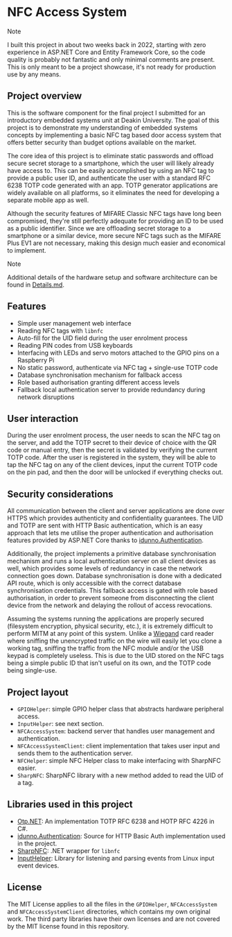 # NFC Access System

> [!NOTE]
> I built this project in about two weeks back in 2022, starting with zero experience in ASP.NET Core and Entity Framework Core, so the code quality is probably not fantastic and only minimal comments are present. This is only meant to be a project showcase, it's not ready for production use by any means.


## Project overview

This is the software component for the final project I submitted for an introductory embedded systems unit at Deakin University. The goal of this project is to demonstrate my understanding of embedded systems concepts by implementing a basic NFC tag based door access system that offers better security than budget options available on the market.

The core idea of this project is to eliminate static passwords and offload secure secret storage to a smartphone, which the user will likely already have access to. This can be easily accomplished by using an NFC tag to provide a public user ID, and authenticate the user with a standard RFC 6238 TOTP code generated with an app. TOTP generator applications are widely available on all platforms, so it eliminates the need for developing a separate mobile app as well.

Although the security features of MIFARE Classic NFC tags have long been compromised, they're still perfectly adequate for providing an ID to be used as a public identifier. Since we are offloading secret storage to a smartphone or a similar device, more secure NFC tags such as the MIFARE Plus EV1 are not necessary, making this design much easier and economical to implement.


> [!NOTE]
> Additional details of the hardware setup and software architecture can be found in [Details.md](Details.md).

## Features

- Simple user management web interface
- Reading NFC tags with `libnfc` 
- Auto-fill for the UID field during the user enrolment process
- Reading PIN codes from USB keyboards
- Interfacing with LEDs and servo motors attached to the GPIO pins on a Raspberry Pi
- No static password, authenticate via NFC tag + single-use TOTP code
- Database synchronisation mechanism for fallback access
- Role based authorisation granting different access levels
- Fallback local authentication server to provide redundancy during network disruptions

## User interaction

During the user enrolment process, the user needs to scan the NFC tag on the server, and add the TOTP secret to their device of choice with the QR code or manual entry, then the secret is validated by verifying the current TOTP code. After the user is registered in the system, they will be able to tap the NFC tag on any of the client devices, input the current TOTP code on the pin pad, and then the door will be unlocked if everything checks out.


## Security considerations

All communication between the client and server applications are done over HTTPS which provides authenticity and confidentiality guarantees. The UID and TOTP are sent with HTTP Basic authentication, which is an easy approach that lets me utilise the proper authentication and authorisation features provided by ASP.NET Core thanks to [idunno.Authentication](https://github.com/blowdart/idunno.Authentication). 

Additionally, the project implements a primitive database synchronisation mechanism and runs a local authentication server on all client devices as well, which provides some levels of redundancy in case the network connection goes down. Database synchronisation is done with a dedicated API route, which is only accessible with the correct database synchronisation credentials. This fallback access is gated with role based authorisation, in order to prevent someone from disconnecting the client device from the network and delaying the rollout of access revocations.

Assuming the systems running the applications are properly secured (filesystem encryption, physical security, etc.), it is extremely difficult to perform MITM at any point of this system. Unlike a [Wiegand](https://en.wikipedia.org/wiki/Wiegand_interface) card reader where sniffing the unencrypted traffic on the wire will easily let you clone a working tag, sniffing the traffic from the NFC module and/or the USB keypad is completely useless. This is due to the UID stored on the NFC tags being a simple public ID that isn't useful on its own, and the TOTP code being single-use.


## Project layout

- `GPIOHelper`: simple GPIO helper class that abstracts hardware peripheral access.
- `InputHelper`: see next section.
- `NFCAccessSystem`: backend server that handles user management and authentication.
- `NFCAccessSystemClient`: client implementation that takes user input and sends them to the authentication server.
- `NFCHelper`: simple NFC Helper class to make interfacing with SharpNFC easier.
- `SharpNFC`: SharpNFC library with a new method added to read the UID of a tag.


## Libraries used in this project

- [Otp.NET](https://github.com/kspearrin/Otp.NET): An implementation TOTP RFC 6238 and HOTP RFC 4226 in C#.
- [idunno.Authentication](https://github.com/blowdart/idunno.Authentication): Source for HTTP Basic Auth implementation used in the project.
- [SharpNFC](https://github.com/episage/sharp-nfc): .NET wrapper for `libnfc`
- [InputHelper](https://www.grantbyrne.com/2021/10/28/how-to-create-global-keyboard-hook-with-c-in-linux/): Library for listening and parsing events from Linux input event devices.

## License

The MIT License applies to all the files in the `GPIOHelper`, `NFCAccessSystem` and `NFCAccessSystemClient` directories, which contains my own original work. The third party libraries have their own licenses and are not covered by the MIT license found in this repository.
